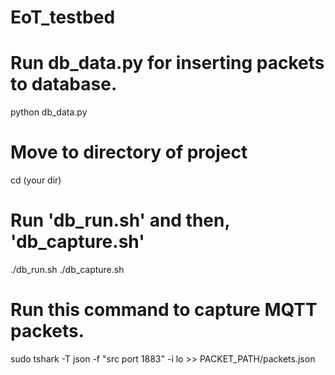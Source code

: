 # EoT_testbed

# Run db_data.py for inserting packets to database.
python db_data.py

# Move to directory of project
cd (your dir)

# Run 'db_run.sh' and then, 'db_capture.sh'
./db_run.sh
./db_capture.sh

# Run this command to capture MQTT packets.
sudo tshark -T json -f "src port 1883" -i lo >> PACKET_PATH/packets.json
